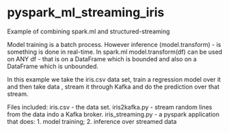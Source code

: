 # pyspark_ml_streaming_iris
Example of combining spark.ml and structured-streaming

Model training is a batch process.
However inference (model.transform) - is something is done in real-time.
In spark.ml model.transform(df) can be used on ANY df - that is
on a DataFrame which is bounded and also on a DataFrame which is unbounded.

In this example we take the iris.csv data set, train a regression model over it
and then take data , stream it through Kafka and do the prediction over that stream.

Files included:
iris.csv - the data set.
iris2kafka.py - stream random lines from the data indo a Kafka broker.
iris_streaming.py - a pyspark application that does: 1. model training; 2. inference over streamed data
